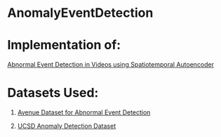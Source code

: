 # AnomalyEventDetection
 
# Implementation of: 
[Abnormal Event Detection in Videos using Spatiotemporal Autoencoder](https://arxiv.org/abs/1701.01546)

# Datasets Used:
1. [Avenue Dataset for Abnormal Event Detection](http://www.cse.cuhk.edu.hk/leojia/projects/detectabnormal/dataset.html)

2. [UCSD Anomaly Detection Dataset](http://www.svcl.ucsd.edu/projects/anomaly/dataset.html)
